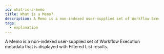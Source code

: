 ```yaml
---
id: what-is-a-memo
title: What is a Memo?
description: A Memo is a non-indexed user-supplied set of Workflow Execution metadata that is displayed with Filtered List results.
tags:
  - explanation
---
```


A Memo is a non-indexed user-supplied set of Workflow Execution metadata that is displayed with Filtered List results.
